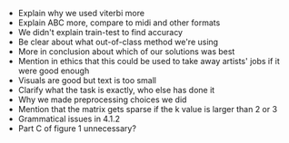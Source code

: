 - Explain why we used viterbi more
- Explain ABC more, compare to midi and other formats
- We didn't explain train-test to find accuracy
- Be clear about what out-of-class method we're using
- More in conclusion about which of our solutions was best
- Mention in ethics that this could be used to take away artists' jobs if it were good enough
- Visuals are good but text is too small
- Clarify what the task is exactly, who else has done it
- Why we made preprocessing choices we did
- Mention that the matrix gets sparse if the k value is larger than 2 or 3
- Grammatical issues in 4.1.2
- Part C of figure 1 unnecessary?